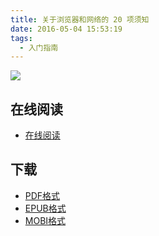 ```yaml
---
title: 关于浏览器和网络的 20 项须知
date: 2016-05-04 15:53:19
tags:
  - 入门指南
---
```


![](https://ek8whxe.cloudimg.io/s/width/226/https://www.gitbook.com/cover/book/wizardforcel/20-things-i-learned.jpg)

<!--more-->

## 在线阅读 ##

+ [在线阅读](https://www.gitbook.com/book/wizardforcel/20-things-i-learned/details)

## 下载 ##

+ [PDF格式](https://www.gitbook.com/download/pdf/book/wizardforcel/20-things-i-learned)
+ [EPUB格式](https://www.gitbook.com/download/epub/book/wizardforcel/20-things-i-learned)
+ [MOBI格式](https://www.gitbook.com/download/mobi/book/wizardforcel/20-things-i-learned)

